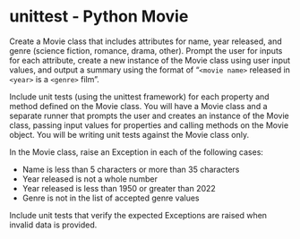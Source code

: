 # unittest - Python Movie

Create a Movie class that includes attributes for name, year released, and genre (science fiction, romance, drama, other). Prompt the user for inputs for each attribute, create a new instance of the Movie class using user input values, and output a summary using the format of “`<movie name>` released in `<year>` is a `<genre>` film”.

Include unit tests (using the unittest framework) for each property and method defined on the Movie class. You will have a Movie class and a separate runner that prompts the user and creates an instance of the Movie class, passing input values for properties and calling methods on the Movie object. You will be writing unit tests against the Movie class only.

In the Movie class, raise an Exception in each of the following cases:
* Name is less than 5 characters or more than 35 characters
* Year released is not a whole number
* Year released is less than 1950 or greater than 2022
* Genre is not in the list of accepted genre values

Include unit tests that verify the expected Exceptions are raised when invalid data is provided.